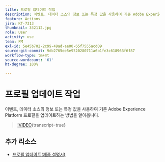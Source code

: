 ```yaml
---
title: 프로필 업데이트 작업
description: 이벤트, 데이터 소스의 정보 또는 특정 값을 사용하여 기존 Adobe Experience Platform 프로필을 업데이트하는 방법을 알아봅니다.
feature: Actions
jira: KT-7313
thumbnail: 332112.jpg
role: User
activity: use
team: PM
exl-id: 5e45b702-2c99-49ad-ae00-65f7555acd09
source-git-commit: 9db2765ee5e9520280711a6b1fe3c618963f6f87
workflow-type: tm+mt
source-wordcount: '61'
ht-degree: 100%

---
```


# 프로필 업데이트 작업

이벤트, 데이터 소스의 정보 또는 특정 값을 사용하여 기존 Adobe Experience Platform 프로필을 업데이트하는 방법을 알아봅니다.

>[!VIDEO](https://video.tv.adobe.com/v/332112?learn=on){transcript=true}

## 추가 리소스

* [프로필 업데이트(제품 설명서)](https://experienceleague.adobe.com/docs/journeys/using/building-journeys/about-journey-building/action-activities/update-profiles.html?lang=ko#important-notes)
